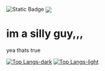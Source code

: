 

![Static Badge](https://img.shields.io/badge/gamemaker-blue?logo=gamemaker&label=i%20hate&labelColor=red)
<img align=center src="https://badges.pufler.dev/visits/doeimospng/doeimospng">

# im a silly guy,,,
yea thats true

[![Top Langs-dark](https://github-readme-statss-blue-nine.vercel.app/api/top-langs/?username=doeimospng&theme=github_dark#gh-dark-mode-only)](#gh-dark-mode-only)
[![Top Langs-light](https://github-readme-statss-blue-nine.vercel.app/api/top-langs/?username=doeimospng&theme=default#gh-light-mode-only)](#gh-light-mode-only)
<!---
doeimospng/doeimospng is a ✨ special ✨ repository because its `README.md` (this file) appears on your GitHub profile.
You can click the Preview link to take a look at your changes.
--->
